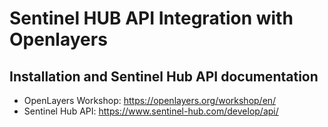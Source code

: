 # Sentinel HUB API Integration with Openlayers

## Installation and Sentinel Hub API documentation
- OpenLayers Workshop: https://openlayers.org/workshop/en/
- Sentinel Hub API: https://www.sentinel-hub.com/develop/api/
